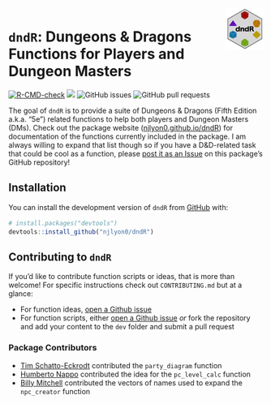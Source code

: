 
<!-- README.md is generated from README.Rmd. Please edit that file -->

<img src="man/figures/dndR_hex.png" align = "right" width = "15%" />

# `dndR`: Dungeons & Dragons Functions for Players and Dungeon Masters

<!-- badges: start -->

[![R-CMD-check](https://github.com/njlyon0/dndR/workflows/R-CMD-check/badge.svg)](https://github.com/njlyon0/dndR/actions)
[![](https://cranlogs.r-pkg.org/badges/dndR)](https://cran.r-project.org/package=dndR)
![GitHub issues](https://img.shields.io/github/issues-raw/njlyon0/dndR)
![GitHub pull
requests](https://img.shields.io/github/issues-pr/njlyon0/dndR)
<!-- badges: end -->

The goal of `dndR` is to provide a suite of Dungeons & Dragons (Fifth
Edition a.k.a. “5e”) related functions to help both players and Dungeon
Masters (DMs). Check out the package website
([njlyon0.github.io/dndR](https://njlyon0.github.io/dndR/)) for
documentation of the functions currently included in the package. I am
always willing to expand that list though so if you have a D&D-related
task that could be cool as a function, please [post it as an
Issue](https://github.com/njlyon0/dndR/issues) on this package’s GitHub
repository!

## Installation

You can install the development version of `dndR` from
[GitHub](https://github.com/) with:

``` r
# install.packages("devtools")
devtools::install_github("njlyon0/dndR")
```

## Contributing to `dndR`

If you’d like to contribute function scripts or ideas, that is more than
welcome! For specific instructions check out `CONTRIBUTING.md` but at a
glance:

- For function ideas, [open a Github
  issue](https://github.com/njlyon0/dndR/issues)
- For function scripts, either [open a Github
  issue](https://github.com/njlyon0/dndR/issues) *or* fork the
  repository and add your content to the `dev` folder and submit a pull
  request

### Package Contributors

- [Tim Schatto-Eckrodt](https://kudusch.de/) contributed the
  `party_diagram` function
- [Humberto Nappo](https://orcid.org/0000-0001-7810-1635) contributed
  the idea for the `pc_level_calc` function
- [Billy Mitchell](https://wj-mitchell.github.io/) contributed the
  vectors of names used to expand the `npc_creator` function

